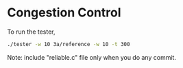 Congestion Control
==================

To run the tester,
```sh
./tester -w 10 3a/reference -w 10 -t 300
```

Note: include "reliable.c" file only when you do any commit.
